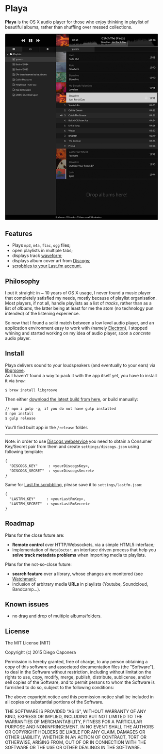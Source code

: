# Playa

**Playa** is the OS X audio player for those who enjoy thinking in playlist of beautiful albums, rather than shuffling over messed collections.

![Playa Screenshot](docs/images/playa.png)

## Features

- Plays `mp3`, `m4a`, `flac`, `ogg` files;
- open playlists in multiple tabs;
- displays track [waveform](https://github.com/andrewrk/waveform);
- displays album cover art from [Discogs](https://www.discogs.com/developers/);
- [scrobbles to your Last.fm account](http://www.last.fm/about).

## Philosophy

I put it straight: in ~ 10 years of OS X usage, I never found a music player that completely satisfied my needs, mostly because of playlist organisation.
Most players, if not all, handle playlists as a list of _tracks_, rather than as a list of _albums_, the latter being at least for me the atom (no technology pun intended) of the listening experience.

So now that I found a solid match between a low level audio player, and an application environment easy to work with (namely [Electron](https://github.com/atom/electron)), I stopped whining and started working on my idea of audio player, soon a _concrete_ audio player.

## Install

Playa delivers sound to your loudspeakers (and eventually to your ears) via [libgroove](https://github.com/andrewrk/libgroove).  
As I haven't found a way to pack it with the app itself yet, you have to install it via `brew`:

    $ brew install libgroove

Then either [download the latest build from here](https://github.com/moonwave99/playa/releases), or build manually:

    // npm i gulp -g, if you do not have gulp installed
    $ npm install
    $ gulp release

You'll find built app in the `/release` folder.

---

Note: in order to use [Discogs webservice](https://www.discogs.com/developers/) you need to obtain a Consumer Key/Secret pair from them and create `settings/discogs.json` using following template:

    {
      "DISCOGS_KEY"     : <yourDiscogsKey>,
      "DISCOGS_SECRET"  : <yourDiscogsSecret>
    }

Same for [Last.fm scrobbling](http://www.last.fm/api/scrobbling), please save it to `settings/lastfm.json`:

    {
      "LASTFM_KEY"     : <yourLastFmKey>,
      "LASTFM_SECRET"  : <yourLastFmSecret>
    }

## Roadmap

Plans for the close future are:

- **Remote control** over HTTP/Websockets, via a simple HTML5 interface;
- Implementation of `MetaDoctor`, an interface driven process that help you **solve track metadata problems** when importing media to playlists.

Plans for the not-so-close future:

- **search feature** over a library, whose changes are monitored (see [Watchman](https://facebook.github.io/watchman/));
- inclusion of arbitrary media **URLs** in playlists (Youtube, Soundcloud, Bandcamp...).

## Known issues

- no drag and drop of multiple albums/folders.

## License

The MIT License (MIT)

Copyright (c) 2015 Diego Caponera

Permission is hereby granted, free of charge, to any person obtaining a copy
of this software and associated documentation files (the "Software"), to deal
in the Software without restriction, including without limitation the rights
to use, copy, modify, merge, publish, distribute, sublicense, and/or sell
copies of the Software, and to permit persons to whom the Software is
furnished to do so, subject to the following conditions:

The above copyright notice and this permission notice shall be included in
all copies or substantial portions of the Software.

THE SOFTWARE IS PROVIDED "AS IS", WITHOUT WARRANTY OF ANY KIND, EXPRESS OR
IMPLIED, INCLUDING BUT NOT LIMITED TO THE WARRANTIES OF MERCHANTABILITY,
FITNESS FOR A PARTICULAR PURPOSE AND NONINFRINGEMENT. IN NO EVENT SHALL THE
AUTHORS OR COPYRIGHT HOLDERS BE LIABLE FOR ANY CLAIM, DAMAGES OR OTHER
LIABILITY, WHETHER IN AN ACTION OF CONTRACT, TORT OR OTHERWISE, ARISING FROM,
OUT OF OR IN CONNECTION WITH THE SOFTWARE OR THE USE OR OTHER DEALINGS IN
THE SOFTWARE.
